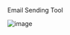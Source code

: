 Email Sending Tool 


![image](https://github.com/user-attachments/assets/5a396f7c-efc7-4db6-9023-25ebe5a0aa9e)
